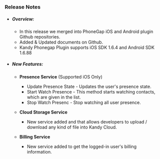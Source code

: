 ### Release Notes

  - ##### Overview:

    - In this release we merged into PhoneGap iOS and Android plugin Github repositories.
    - Added & Updated documents on Github.
    - Kandy Phonegap Plugin supports iOS SDK 1.6.4 and Android SDK 1.6.88

  - ##### New Features:
  
    - **Presence Service** (Supported iOS Only)
      - Update Presence State - Updates the user's presence state.
      - Start Watch Presence - This method starts watching contacts, which are given in the list.
      - Stop Watch Presenc - Stop watching all user presence.

    - **Cloud Storage Service**
  
      - New service added and that allows developers to upload / download any kind of file into Kandy Cloud.
  
    - **Billing Service**
  
      - New service added to get the logged-in user's billing information.


